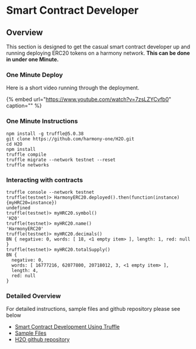 # Smart Contract Developer

## Overview

This section is designed to get the casual smart contract developer up and running deploying ERC20 tokens on a harmony network. **This can be done in under one Minute.**

### One Minute Deploy

Here is a short video running through the deployment.

{% embed url="https://www.youtube.com/watch?v=7zsLZYCvfb0" caption="" %}

### One Minute Instructions

```text
npm install -g truffle@5.0.38
git clone https://github.com/harmony-one/H2O.git
cd H2O
npm install
truffle compile
truffle migrate --network testnet --reset
truffle networks
```

### Interacting with contracts

```text
truffle console --network testnet
truffle(testnet)> HarmonyERC20.deployed().then(function(instance){myHRC20=instance})
undefined
truffle(testnet)> myHRC20.symbol()
'H20'
truffle(testnet)> myHRC20.name()
'HarmonyERC20'
truffle(testnet)> myHRC20.decimals()
BN { negative: 0, words: [ 18, <1 empty item> ], length: 1, red: null }
truffle(testnet)> myHRC20.totalSupply()
BN {
  negative: 0,
  words: [ 16777216, 62077800, 20718012, 3, <1 empty item> ],
  length: 4,
  red: null
}
```

### Detailed Overview

For detailed instructions, sample files and github repository please see below

* [Smart Contract Development Using Truffle](smart-contract-development-using-truffle.md)
* [Sample Files](sample-files.md)
* [H2O github repository](https://github.com/harmony-one/H2O)

